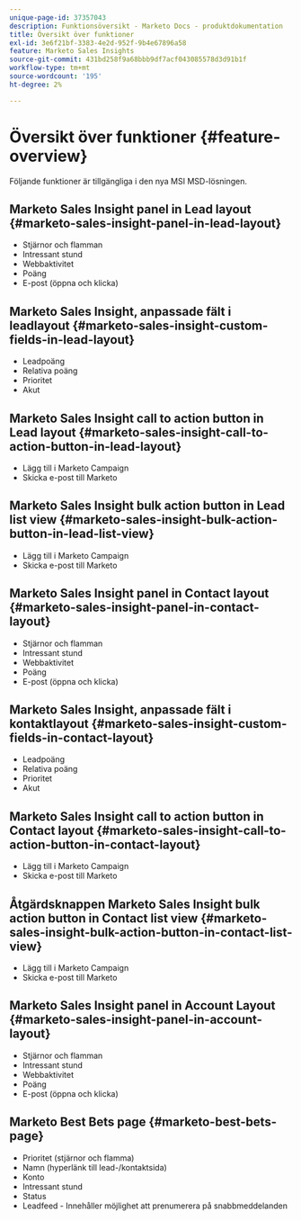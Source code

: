 ```yaml
---
unique-page-id: 37357043
description: Funktionsöversikt - Marketo Docs - produktdokumentation
title: Översikt över funktioner
exl-id: 3e6f21bf-3383-4e2d-952f-9b4e67896a58
feature: Marketo Sales Insights
source-git-commit: 431bd258f9a68bbb9df7acf043085578d3d91b1f
workflow-type: tm+mt
source-wordcount: '195'
ht-degree: 2%

---
```


# Översikt över funktioner {#feature-overview}

Följande funktioner är tillgängliga i den nya MSI MSD-lösningen.

## Marketo Sales Insight panel in Lead layout  {#marketo-sales-insight-panel-in-lead-layout}

* Stjärnor och flamman
* Intressant stund
* Webbaktivitet
* Poäng
* E-post (öppna och klicka)

## Marketo Sales Insight, anpassade fält i leadlayout  {#marketo-sales-insight-custom-fields-in-lead-layout}

* Leadpoäng
* Relativa poäng
* Prioritet
* Akut

## Marketo Sales Insight call to action button in Lead layout  {#marketo-sales-insight-call-to-action-button-in-lead-layout}

* Lägg till i Marketo Campaign
* Skicka e-post till Marketo

## Marketo Sales Insight bulk action button in Lead list view  {#marketo-sales-insight-bulk-action-button-in-lead-list-view}

* Lägg till i Marketo Campaign
* Skicka e-post till Marketo

## Marketo Sales Insight panel in Contact layout  {#marketo-sales-insight-panel-in-contact-layout}

* Stjärnor och flamman
* Intressant stund
* Webbaktivitet
* Poäng
* E-post (öppna och klicka)

## Marketo Sales Insight, anpassade fält i kontaktlayout  {#marketo-sales-insight-custom-fields-in-contact-layout}

* Leadpoäng
* Relativa poäng
* Prioritet
* Akut

## Marketo Sales Insight call to action button in Contact layout  {#marketo-sales-insight-call-to-action-button-in-contact-layout}

* Lägg till i Marketo Campaign
* Skicka e-post till Marketo

## Åtgärdsknappen Marketo Sales Insight bulk action button in Contact list view  {#marketo-sales-insight-bulk-action-button-in-contact-list-view}

* Lägg till i Marketo Campaign
* Skicka e-post till Marketo

## Marketo Sales Insight panel in Account Layout {#marketo-sales-insight-panel-in-account-layout}

* Stjärnor och flamman
* Intressant stund
* Webbaktivitet
* Poäng
* E-post (öppna och klicka)

## Marketo Best Bets page {#marketo-best-bets-page}

* Prioritet (stjärnor och flamma)
* Namn (hyperlänk till lead-/kontaktsida)
* Konto
* Intressant stund
* Status
* Leadfeed - Innehåller möjlighet att prenumerera på snabbmeddelanden

